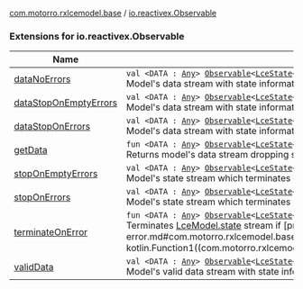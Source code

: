 [com.motorro.rxlcemodel.base](../index.md) / [io.reactivex.Observable](./index.md)

### Extensions for io.reactivex.Observable

| Name | Summary |
|---|---|
| [dataNoErrors](data-no-errors.md) | `val <DATA : `[`Any`](https://kotlinlang.org/api/latest/jvm/stdlib/kotlin/-any/index.html)`> `[`Observable`](http://reactivex.io/RxJava/2.x/javadoc/io/reactivex/Observable.html)`<`[`LceState`](../-lce-state/index.md)`<`[`DATA`](data-no-errors.md#DATA)`>>.dataNoErrors: `[`Observable`](http://reactivex.io/RxJava/2.x/javadoc/io/reactivex/Observable.html)`<`[`DATA`](data-no-errors.md#DATA)`>`<br>Model's data stream with state information dropped. No error state terminates stream |
| [dataStopOnEmptyErrors](data-stop-on-empty-errors.md) | `val <DATA : `[`Any`](https://kotlinlang.org/api/latest/jvm/stdlib/kotlin/-any/index.html)`> `[`Observable`](http://reactivex.io/RxJava/2.x/javadoc/io/reactivex/Observable.html)`<`[`LceState`](../-lce-state/index.md)`<`[`DATA`](data-stop-on-empty-errors.md#DATA)`>>.dataStopOnEmptyErrors: `[`Observable`](http://reactivex.io/RxJava/2.x/javadoc/io/reactivex/Observable.html)`<`[`DATA`](data-stop-on-empty-errors.md#DATA)`>`<br>Model's data stream with state information dropped. Will terminate on errors with empty data |
| [dataStopOnErrors](data-stop-on-errors.md) | `val <DATA : `[`Any`](https://kotlinlang.org/api/latest/jvm/stdlib/kotlin/-any/index.html)`> `[`Observable`](http://reactivex.io/RxJava/2.x/javadoc/io/reactivex/Observable.html)`<`[`LceState`](../-lce-state/index.md)`<`[`DATA`](data-stop-on-errors.md#DATA)`>>.dataStopOnErrors: `[`Observable`](http://reactivex.io/RxJava/2.x/javadoc/io/reactivex/Observable.html)`<`[`DATA`](data-stop-on-errors.md#DATA)`>`<br>Model's data stream with state information dropped. Will terminate on any error |
| [getData](get-data.md) | `fun <DATA : `[`Any`](https://kotlinlang.org/api/latest/jvm/stdlib/kotlin/-any/index.html)`> `[`Observable`](http://reactivex.io/RxJava/2.x/javadoc/io/reactivex/Observable.html)`<`[`LceState`](../-lce-state/index.md)`<`[`DATA`](get-data.md#DATA)`>>.getData(terminateOnError: (`[`Error`](../-lce-state/-error/index.md)`<`[`DATA`](get-data.md#DATA)`>) -> `[`Boolean`](https://kotlinlang.org/api/latest/jvm/stdlib/kotlin/-boolean/index.html)`): `[`Observable`](http://reactivex.io/RxJava/2.x/javadoc/io/reactivex/Observable.html)`<`[`DATA`](get-data.md#DATA)`>`<br>Returns model's data stream dropping state information |
| [stopOnEmptyErrors](stop-on-empty-errors.md) | `val <DATA : `[`Any`](https://kotlinlang.org/api/latest/jvm/stdlib/kotlin/-any/index.html)`> `[`Observable`](http://reactivex.io/RxJava/2.x/javadoc/io/reactivex/Observable.html)`<`[`LceState`](../-lce-state/index.md)`<`[`DATA`](stop-on-empty-errors.md#DATA)`>>.stopOnEmptyErrors: `[`Observable`](http://reactivex.io/RxJava/2.x/javadoc/io/reactivex/Observable.html)`<`[`LceState`](../-lce-state/index.md)`<`[`DATA`](stop-on-empty-errors.md#DATA)`>>`<br>Model's state stream which terminates on errors with empty data |
| [stopOnErrors](stop-on-errors.md) | `val <DATA : `[`Any`](https://kotlinlang.org/api/latest/jvm/stdlib/kotlin/-any/index.html)`> `[`Observable`](http://reactivex.io/RxJava/2.x/javadoc/io/reactivex/Observable.html)`<`[`LceState`](../-lce-state/index.md)`<`[`DATA`](stop-on-errors.md#DATA)`>>.stopOnErrors: `[`Observable`](http://reactivex.io/RxJava/2.x/javadoc/io/reactivex/Observable.html)`<`[`LceState`](../-lce-state/index.md)`<`[`DATA`](stop-on-errors.md#DATA)`>>`<br>Model's state stream which terminates on any error |
| [terminateOnError](terminate-on-error.md) | `fun <DATA : `[`Any`](https://kotlinlang.org/api/latest/jvm/stdlib/kotlin/-any/index.html)`> `[`Observable`](http://reactivex.io/RxJava/2.x/javadoc/io/reactivex/Observable.html)`<`[`LceState`](../-lce-state/index.md)`<`[`DATA`](terminate-on-error.md#DATA)`>>.terminateOnError(predicate: (`[`Error`](../-lce-state/-error/index.md)`<`[`DATA`](terminate-on-error.md#DATA)`>) -> `[`Boolean`](https://kotlinlang.org/api/latest/jvm/stdlib/kotlin/-boolean/index.html)`): `[`Observable`](http://reactivex.io/RxJava/2.x/javadoc/io/reactivex/Observable.html)`<`[`LceState`](../-lce-state/index.md)`<`[`DATA`](terminate-on-error.md#DATA)`>>`<br>Terminates [LceModel.state](../-lce-model/state.md) stream if [predicate](terminate-on-error.md#com.motorro.rxlcemodel.base$terminateOnError(io.reactivex.Observable((com.motorro.rxlcemodel.base.LceState((com.motorro.rxlcemodel.base.terminateOnError.DATA)))), kotlin.Function1((com.motorro.rxlcemodel.base.LceState.Error((com.motorro.rxlcemodel.base.terminateOnError.DATA)), kotlin.Boolean)))/predicate) returns true |
| [validData](valid-data.md) | `val <DATA : `[`Any`](https://kotlinlang.org/api/latest/jvm/stdlib/kotlin/-any/index.html)`> `[`Observable`](http://reactivex.io/RxJava/2.x/javadoc/io/reactivex/Observable.html)`<`[`LceState`](../-lce-state/index.md)`<`[`DATA`](valid-data.md#DATA)`>>.validData: `[`Observable`](http://reactivex.io/RxJava/2.x/javadoc/io/reactivex/Observable.html)`<`[`DATA`](valid-data.md#DATA)`>`<br>Model's valid data stream with state information dropped. Will terminate on any error |
